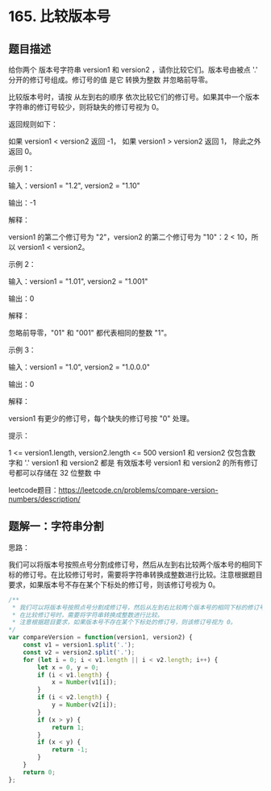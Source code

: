 # 165. 比较版本号


## 题目描述


给你两个 版本号字符串 version1 和 version2 ，请你比较它们。版本号由被点 '.' 分开的修订号组成。修订号的值 是它 转换为整数 并忽略前导零。

比较版本号时，请按 从左到右的顺序 依次比较它们的修订号。如果其中一个版本字符串的修订号较少，则将缺失的修订号视为 0。

返回规则如下：

如果 version1 < version2 返回 -1，
如果 version1 > version2 返回 1，
除此之外返回 0。
 

示例 1：

输入：version1 = "1.2", version2 = "1.10"

输出：-1

解释：

version1 的第二个修订号为 "2"，version2 的第二个修订号为 "10"：2 < 10，所以 version1 < version2。

示例 2：

输入：version1 = "1.01", version2 = "1.001"

输出：0

解释：

忽略前导零，"01" 和 "001" 都代表相同的整数 "1"。

示例 3：

输入：version1 = "1.0", version2 = "1.0.0.0"

输出：0

解释：

version1 有更少的修订号，每个缺失的修订号按 "0" 处理。

 

提示：

1 <= version1.length, version2.length <= 500
version1 和 version2 仅包含数字和 '.'
version1 和 version2 都是 有效版本号
version1 和 version2 的所有修订号都可以存储在 32 位整数 中

leetcode题目：https://leetcode.cn/problems/compare-version-numbers/description/


## 题解一：字符串分割

思路：

我们可以将版本号按照点号分割成修订号，然后从左到右比较两个版本号的相同下标的修订号。在比较修订号时，需要将字符串转换成整数进行比较。注意根据题目要求，如果版本号不存在某个下标处的修订号，则该修订号视为 0。

```js
/**
 * 我们可以将版本号按照点号分割成修订号，然后从左到右比较两个版本号的相同下标的修订号。
 * 在比较修订号时，需要将字符串转换成整数进行比较。
 * 注意根据题目要求，如果版本号不存在某个下标处的修订号，则该修订号视为 0。 
*/
var compareVersion = function(version1, version2) {
    const v1 = version1.split('.');
    const v2 = version2.split('.');
    for (let i = 0; i < v1.length || i < v2.length; i++) {
        let x = 0, y = 0;
        if (i < v1.length) {
            x = Number(v1[i]);
        }
        if (i < v2.length) {
            y = Number(v2[i]);
        }
        if (x > y) {
            return 1;
        }
        if (x < y) {
            return -1;
        }
    }
    return 0;
};
```



